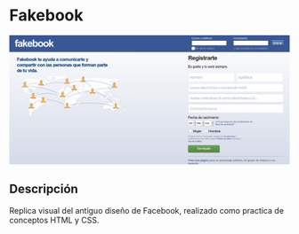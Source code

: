 # Fakebook

![Screenshot](screenshot.png)

## Descripción 

Replica visual del antiguo diseño de Facebook, realizado como practica de conceptos HTML y CSS.
